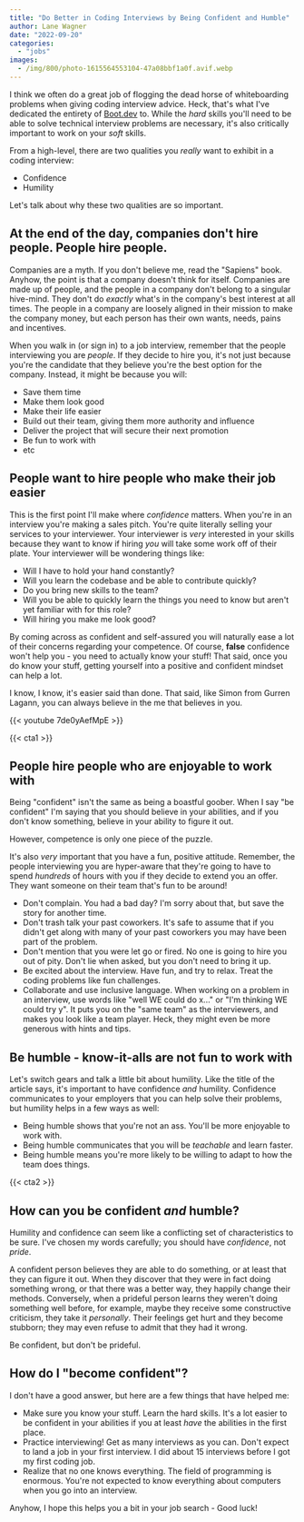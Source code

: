 ```yaml
---
title: "Do Better in Coding Interviews by Being Confident and Humble"
author: Lane Wagner
date: "2022-09-20"
categories: 
  - "jobs"
images:
  - /img/800/photo-1615564553104-47a08bbf1a0f.avif.webp
---
```


I think we often do a great job of flogging the dead horse of whiteboarding problems when giving coding interview advice. Heck, that's what I've dedicated the entirety of [Boot.dev](https://boot.dev) to. While the *hard* skills you'll need to be able to solve technical interview problems are necessary, it's also critically important to work on your *soft* skills.

From a high-level, there are two qualities you *really* want to exhibit in a coding interview:

* Confidence
* Humility

Let's talk about why these two qualities are so important.

## At the end of the day, companies don't hire people. People hire people.

Companies are a myth. If you don't believe me, read the "Sapiens" book. Anyhow, the point is that a company doesn't think for itself. Companies are made up of people, and the people in a company don't belong to a singular hive-mind. They don't do *exactly* what's in the company's best interest at all times. The people in a company are loosely aligned in their mission to make the company money, but each person has their own wants, needs, pains and incentives.

When you walk in (or sign in) to a job interview, remember that the people interviewing you are *people*. If they decide to hire you, it's not just because you're the candidate that they believe you're the best option for the company. Instead, it might be because you will:

* Save them time
* Make them look good
* Make their life easier
* Build out their team, giving them more authority and influence
* Deliver the project that will secure their next promotion
* Be fun to work with
* etc

## People want to hire people who make their job easier

This is the first point I'll make where *confidence* matters. When you're in an interview you're making a sales pitch. You're quite literally selling your services to your interviewer. Your interviewer is *very* interested in your skills because they want to know if hiring *you* will take some work off of their plate. Your interviewer will be wondering things like:

* Will I have to hold your hand constantly?
* Will you learn the codebase and be able to contribute quickly?
* Do you bring new skills to the team?
* Will you be able to quickly learn the things you need to know but aren't yet familiar with for this role?
* Will hiring you make me look good?

By coming across as confident and self-assured you will naturally ease a lot of their concerns regarding your competence. Of course, **false** confidence won't help you - you need to actually know your stuff! That said, once you do know your stuff, getting yourself into a positive and confident mindset can help a lot.

I know, I know, it's easier said than done. That said, like Simon from Gurren Lagann, you can always believe in the me that believes in you.

{{< youtube 7de0yAefMpE >}}

{{< cta1 >}}

## People hire people who are enjoyable to work with

Being "confident" isn't the same as being a boastful goober. When I say "be confident" I'm saying that you should believe in your abilities, and if you don't know something, believe in your ability to figure it out.

However, competence is only one piece of the puzzle.

It's also *very* important that you have a fun, positive attitude. Remember, the people interviewing you are hyper-aware that they're going to have to spend *hundreds* of hours with you if they decide to extend you an offer. They want someone on their team that's fun to be around!

* Don't complain. You had a bad day? I'm sorry about that, but save the story for another time.
* Don't trash talk your past coworkers. It's safe to assume that if you didn't get along with many of your past coworkers you may have been part of the problem.
* Don't mention that you were let go or fired. No one is going to hire you out of pity. Don't lie when asked, but you don't need to bring it up.
* Be excited about the interview. Have fun, and try to relax. Treat the coding problems like fun challenges.
* Collaborate and use inclusive language. When working on a problem in an interview, use words like "well WE could do x..." or "I'm thinking WE could try y". It puts you on the "same team" as the interviewers, and makes you look like a team player. Heck, they might even be more generous with hints and tips.

## Be humble - know-it-alls are not fun to work with 

Let's switch gears and talk a little bit about humility. Like the title of the article says, it's important to have confidence *and* humility. Confidence communicates to your employers that you can help solve their problems, but humility helps in a few ways as well:

* Being humble shows that you're not an ass. You'll be more enjoyable to work with.
* Being humble communicates that you will be *teachable* and learn faster.
* Being humble means you're more likely to be willing to adapt to how the team does things.

{{< cta2 >}}

## How can you be confident *and* humble?

Humility and confidence can seem like a conflicting set of characteristics to be sure. I've chosen my words carefully; you should have *confidence*, not *pride*.

A confident person believes they are able to do something, or at least that they can figure it out. When they discover that they were in fact doing something wrong, or that there was a better way, they happily change their methods. Conversely, when a prideful person learns they weren't doing something well before, for example, maybe they receive some constructive criticism, they take it *personally*. Their feelings get hurt and they become stubborn; they may even refuse to admit that they had it wrong.

Be confident, but don't be prideful.

## How do I "become confident"?

I don't have a good answer, but here are a few things that have helped me:

* Make sure you know your stuff. Learn the hard skills. It's a lot easier to be confident in your abilities if you at least *have* the abilities in the first place.
* Practice interviewing! Get as many interviews as you can. Don't expect to land a job in your first interview. I did about 15 interviews before I got my first coding job.
* Realize that no one knows everything. The field of programming is enormous. You're not expected to know everything about computers when you go into an interview.

Anyhow, I hope this helps you a bit in your job search - Good luck!
